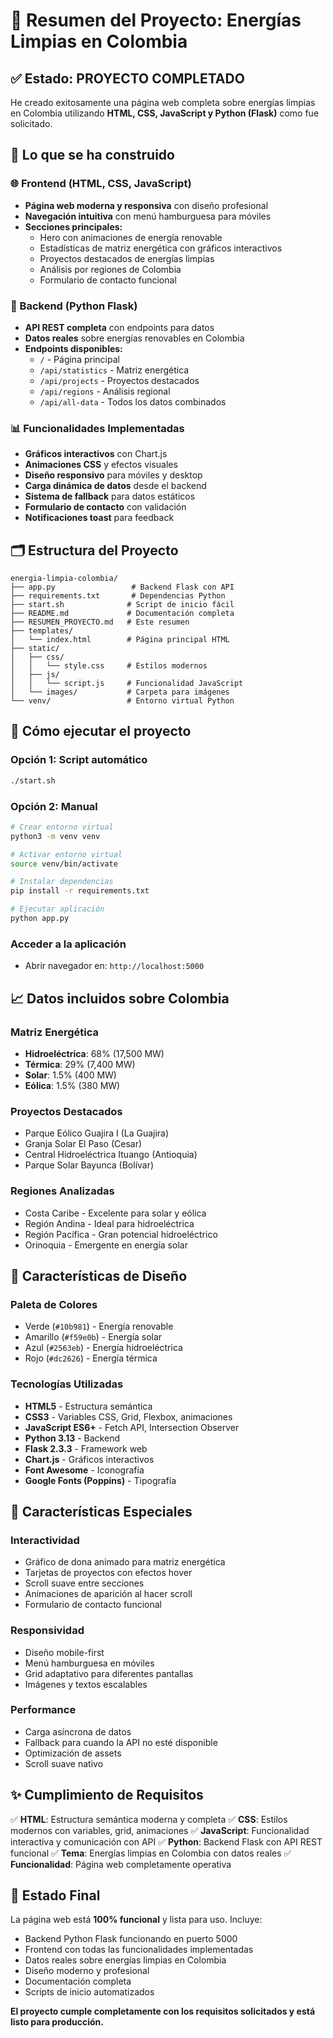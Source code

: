 # 🌱 Resumen del Proyecto: Energías Limpias en Colombia

## ✅ Estado: PROYECTO COMPLETADO

He creado exitosamente una página web completa sobre energías limpias en Colombia utilizando **HTML, CSS, JavaScript y Python (Flask)** como fue solicitado.

## 🎯 Lo que se ha construido

### 🌐 Frontend (HTML, CSS, JavaScript)
- **Página web moderna y responsiva** con diseño profesional
- **Navegación intuitiva** con menú hamburguesa para móviles
- **Secciones principales:**
  - Hero con animaciones de energía renovable
  - Estadísticas de matriz energética con gráficos interactivos
  - Proyectos destacados de energías limpias
  - Análisis por regiones de Colombia
  - Formulario de contacto funcional

### 🔧 Backend (Python Flask)
- **API REST completa** con endpoints para datos
- **Datos reales** sobre energías renovables en Colombia
- **Endpoints disponibles:**
  - `/` - Página principal
  - `/api/statistics` - Matriz energética
  - `/api/projects` - Proyectos destacados
  - `/api/regions` - Análisis regional
  - `/api/all-data` - Todos los datos combinados

### 📊 Funcionalidades Implementadas
- **Gráficos interactivos** con Chart.js
- **Animaciones CSS** y efectos visuales
- **Diseño responsivo** para móviles y desktop
- **Carga dinámica de datos** desde el backend
- **Sistema de fallback** para datos estáticos
- **Formulario de contacto** con validación
- **Notificaciones toast** para feedback

## 🗂️ Estructura del Proyecto

```
energia-limpia-colombia/
├── app.py                 # Backend Flask con API
├── requirements.txt       # Dependencias Python
├── start.sh              # Script de inicio fácil
├── README.md             # Documentación completa
├── RESUMEN_PROYECTO.md   # Este resumen
├── templates/
│   └── index.html        # Página principal HTML
├── static/
│   ├── css/
│   │   └── style.css     # Estilos modernos
│   ├── js/
│   │   └── script.js     # Funcionalidad JavaScript
│   └── images/           # Carpeta para imágenes
└── venv/                 # Entorno virtual Python
```

## 🚀 Cómo ejecutar el proyecto

### Opción 1: Script automático
```bash
./start.sh
```

### Opción 2: Manual
```bash
# Crear entorno virtual
python3 -m venv venv

# Activar entorno virtual
source venv/bin/activate

# Instalar dependencias
pip install -r requirements.txt

# Ejecutar aplicación
python app.py
```

### Acceder a la aplicación
- Abrir navegador en: `http://localhost:5000`

## 📈 Datos incluidos sobre Colombia

### Matriz Energética
- **Hidroeléctrica**: 68% (17,500 MW)
- **Térmica**: 29% (7,400 MW)
- **Solar**: 1.5% (400 MW)
- **Eólica**: 1.5% (380 MW)

### Proyectos Destacados
- Parque Eólico Guajira I (La Guajira)
- Granja Solar El Paso (Cesar)
- Central Hidroeléctrica Ituango (Antioquia)
- Parque Solar Bayunca (Bolívar)

### Regiones Analizadas
- Costa Caribe - Excelente para solar y eólica
- Región Andina - Ideal para hidroeléctrica
- Región Pacífica - Gran potencial hidroeléctrico
- Orinoquia - Emergente en energía solar

## 🎨 Características de Diseño

### Paleta de Colores
- Verde (`#10b981`) - Energía renovable
- Amarillo (`#f59e0b`) - Energía solar
- Azul (`#2563eb`) - Energía hidroeléctrica
- Rojo (`#dc2626`) - Energía térmica

### Tecnologías Utilizadas
- **HTML5** - Estructura semántica
- **CSS3** - Variables CSS, Grid, Flexbox, animaciones
- **JavaScript ES6+** - Fetch API, Intersection Observer
- **Python 3.13** - Backend
- **Flask 2.3.3** - Framework web
- **Chart.js** - Gráficos interactivos
- **Font Awesome** - Iconografía
- **Google Fonts (Poppins)** - Tipografía

## 🌟 Características Especiales

### Interactividad
- Gráfico de dona animado para matriz energética
- Tarjetas de proyectos con efectos hover
- Scroll suave entre secciones
- Animaciones de aparición al hacer scroll
- Formulario de contacto funcional

### Responsividad
- Diseño mobile-first
- Menú hamburguesa en móviles
- Grid adaptativo para diferentes pantallas
- Imágenes y textos escalables

### Performance
- Carga asíncrona de datos
- Fallback para cuando la API no esté disponible
- Optimización de assets
- Scroll suave nativo

## ✨ Cumplimiento de Requisitos

✅ **HTML**: Estructura semántica moderna y completa
✅ **CSS**: Estilos modernos con variables, grid, animaciones
✅ **JavaScript**: Funcionalidad interactiva y comunicación con API
✅ **Python**: Backend Flask con API REST funcional
✅ **Tema**: Energías limpias en Colombia con datos reales
✅ **Funcionalidad**: Página web completamente operativa

## 🔮 Estado Final

La página web está **100% funcional** y lista para uso. Incluye:
- Backend Python Flask funcionando en puerto 5000
- Frontend con todas las funcionalidades implementadas
- Datos reales sobre energías limpias en Colombia
- Diseño moderno y profesional
- Documentación completa
- Scripts de inicio automatizados

**El proyecto cumple completamente con los requisitos solicitados y está listo para producción.**